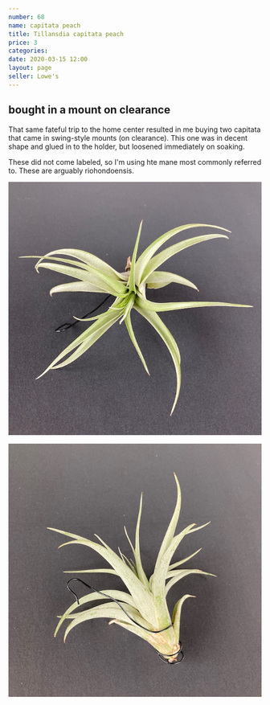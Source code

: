 ```yaml
---
number: 68
name: capitata peach
title: Tillansdia capitata peach
price: 3
categories: 
date: 2020-03-15 12:00
layout: page
seller: Lowe's
---
```

## bought in a mount on clearance

That same fateful trip to the home center resulted in me buying two capitata that came in swing-style mounts (on clearance). This one was in decent shape and glued in to the holder, but loosened immediately on soaking.

These did not come labeled, so I'm using hte mane most commonly referred to. These are arguably riohondoensis.

!["Tillandsia capitata peach"](/i/IMG_0118.jpeg "Tillandsia capitata peach")

!["Tillandsia capitata peach"](/i/IMG_0119.jpeg "Tillandsia capitata peach")
